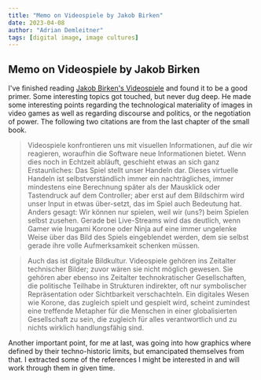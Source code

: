 ```yaml
---
title: "Memo on Videospiele by Jakob Birken"
date: 2023-04-08
author: "Adrian Demleitner"
tags: [digital image, image cultures]
---
```

## Memo on Videospiele by Jakob Birken
I've finished reading [Jakob Birken's Videospiele](literature/birkenVideospieleDigitaleBildkulturen2022.md) and found it to be a good primer. Some interesting topics got touched, but never dug deep. He made some interesting points regarding the technological materiality of images in video games as well as regarding discourse and politics, or the negotiation of power. The following two citations are from the last chapter of the small book.

> Videospiele konfrontieren uns mit visuellen Informationen, auf die wir reagieren, woraufhin die Software neue Informationen bietet. Wenn dies noch in Echtzeit abläuft, geschieht etwas an sich ganz Erstaunliches: Das Spiel stellt unser Handeln dar. Dieses virtuelle Handeln ist selbstverständlich immer ein nachträgliches, immer mindestens eine Berechnung später als der Mausklick oder Tastendruck auf dem Controller; aber erst auf dem Bildschirm wird unser Input in etwas über-setzt, das im Spiel auch Bedeutung hat. Anders gesagt: Wir können nur spielen, weil wir (uns?) beim Spielen selbst zusehen. Gerade bei Live-Streams wird das deutlich, wenn Gamer wie Inugami Korone oder Ninja auf eine immer ungelenke Weise über das Bild des Spiels eingeblendet werden, dem sie selbst gerade ihre volle Aufmerksamkeit schenken müssen.

> Auch das ist digitale Bildkultur. Videospiele gehören ins Zeitalter technischer Bilder; zuvor wären sie nicht möglich gewesen. Sie gehören aber ebenso ins Zeitalter technokratischer Gesellschaften, die politische Teilhabe in Strukturen indirekter, oft nur symbolischer Repräsentation oder Sichtbarkeit verschachteln. Ein digitales Wesen wie Korone, das zugleich spielt und gespielt wird, scheint zumindest eine treffende Metapher für die Menschen in einer globalisierten Gesellschaft zu sein, die zugleich für alles verantwortlich und zu nichts wirklich handlungsfähig sind.

Another important point, for me at last, was going into how graphics where defined by their techno-historic limits, but emancipated themselves from that. I extracted some of the references I might be interested in and will work through them in given time.
